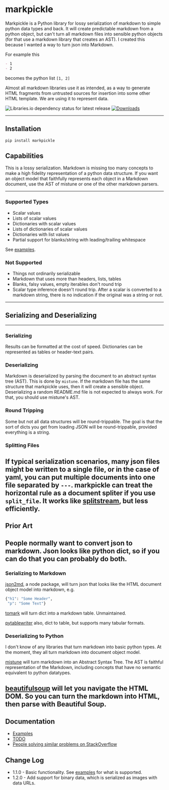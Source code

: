 # markpickle

Markpickle is a Python library for lossy serialization of markdown to simple python data types and back. It will create predictable markdown from a python object, but can't turn all markdown files into sensible python objects (for that use a markdown library that creates an AST). I created this because I wanted a way to turn json into Markdown.

For example this

```markdown
- 1
- 2
```

becomes the python list `[1, 2]`

Almost all markdown libraries use it as intended, as a way to generate HTML fragments from untrusted sources for insertion into some other HTML template. We are using it to represent data.

![Libraries.io dependency status for latest release](https://img.shields.io/librariesio/release/pypi/markpickle) [![Downloads](https://pepy.tech/badge/markpickle/month)](https://pepy.tech/project/markpickle/month)

______________________________________________________________________

## Installation

```shell
pip install markpickle
```

## Capabilities

This is a lossy serialization. Markdown is missing too many concepts to make a high fidelity representation of a python data structure. If you want an object model that faithfully represents each object in a Markdown document, use the AST of mistune or one of the other markdown parsers.

______________________________________________________________________

### Supported Types

- Scalar values
- Lists of scalar values
- Dictionaries with scalar values
- Lists of dictionaries of scalar values
- Dictionaries with list values
- Partial support for blanks/string with leading/trailing whitespace

See [examples](https://github.com/matthewdeanmartin/markpickle/blob/main/docs/examples.md).

### Not Supported

- Things not ordinarily serializable
- Markdown that uses more than headers, lists, tables
- Blanks, falsy values, empty iterables don't round trip
- Scalar type inference doesn't round trip. After a scalar is converted to a markdown string, there is no indication if the original was a string or not.

______________________________________________________________________

## Serializing and Deserializing

______________________________________________________________________

### Serializing

Results can be formatted at the cost of speed. Dictionaries can be represented as tables or header-text pairs.

### Deserializing

Markdown is deserialized by parsing the document to an abstract syntax tree (AST). This is done by `mistune`. If the markdown file has the same structure that markpickle uses, then it will create a sensible object. Deserializing a random README.md file is not expected to always work. For that, you should use mistune's AST.

### Round Tripping

Some but not all data structures will be round-trippable. The goal is that the sort of dicts you get from loading JSON will be round-trippable, provided everything is a string.

### Splitting Files

## If typical serialization scenarios, many json files might be written to a single file, or in the case of yaml, you can put multiple documents into one file separated by `---`. markpickle can treat the horizontal rule as a document spliter if you use `split_file`. It works like [splitstream](https://github.com/rickardp/splitstream), but less efficiently.

## Prior Art

## People normally want to convert json to markdown. Json looks like python dict, so if you can do that you can probably do both.

### Serializing to Markdown

[json2md](https://github.com/IonicaBizau/json2md), a node package, will turn json that looks like the HTML document object model into markdown, e.g.

```python
{"h1": "Some Header",
 "p": "Some Text"}
```

[tomark](https://pypi.org/project/tomark/) will turn dict into a markdown table. Unmaintained.

[pytablewriter](https://pytablewriter.readthedocs.io/en/latest/pages/reference/writers/text/markup/md.html) also, dict to table, but supports many tabular formats.

### Deserializing to Python

I don't know of any libraries that turn markdown into basic python types. At the moment, they all turn markdown into document object model.

[mistune](https://pypi.org/project/mistune/) will turn markdown into an Abstract Syntax Tree. The AST is faithful representation of the Markdown, including concepts that have no semantic equivalent to python datatypes.

## [beautifulsoup](https://www.crummy.com/software/BeautifulSoup/bs4/doc/) will let you navigate the HTML DOM. So you can turn the markdown into HTML, then parse with Beautiful Soup.

## Documentation

- [Examples](https://github.com/matthewdeanmartin/markpickle/blob/main/docs/examples.md)
- [TODO](https://github.com/matthewdeanmartin/markpickle/blob/main/docs/TODO.md)
- [People solving similar problems on StackOverflow](https://github.com/matthewdeanmartin/markpickle/blob/main/docs/stackoverflow.md)


## Change Log
- 1.1.0 - Basic functionality. See [examples](https://github.com/matthewdeanmartin/markpickle/blob/main/docs/examples.md) for what is supported.
- 1.2.0 - Add support for binary data, which is serialized as images with data URLs.
